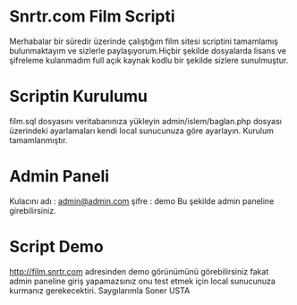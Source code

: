# Snrtr.com Film Scripti
Merhabalar bir süredir üzerinde çalıştığım film sitesi scriptini tamamlamış bulunmaktayım ve sizlerle paylaşıyorum.Hiçbir şekilde dosyalarda lisans ve şifreleme kulanmadım full açık kaynak kodlu bir şekilde sizlere sunulmuştur.
# Scriptin Kurulumu
film.sql dosyasını veritabanınıza yükleyin
admin/islem/baglan.php dosyası üzerindeki ayarlamaları kendi local sunucunuza göre ayarlayın.
Kurulum tamamlanmıştır.
# Admin Paneli
Kulacını adı : admin@admin.com
şifre : demo
Bu şekilde admin paneline girebilirsiniz.
# Script Demo
http://film.snrtr.com adresinden demo görünümünü görebilirsiniz fakat admin paneline giriş yapamazsınız onu test etmek için local sunucunuza kurmanız gerekecektiri.
Saygılarımla Soner USTA
